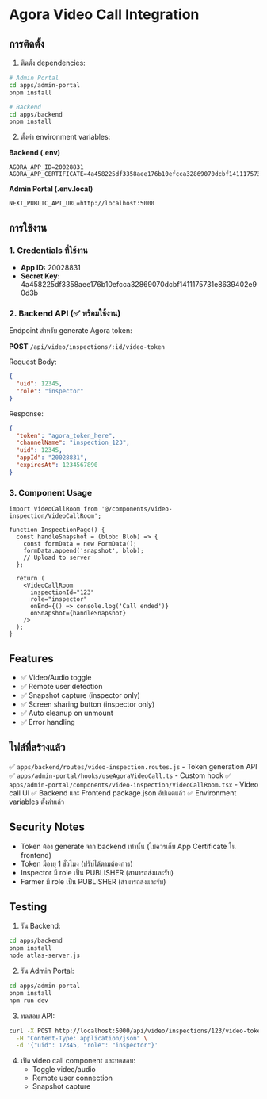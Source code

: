 # Agora Video Call Integration

## การติดตั้ง

1. ติดตั้ง dependencies:

```bash
# Admin Portal
cd apps/admin-portal
pnpm install

# Backend
cd apps/backend
pnpm install
```

2. ตั้งค่า environment variables:

**Backend (.env)**

```env
AGORA_APP_ID=20028831
AGORA_APP_CERTIFICATE=4a458225df3358aee176b10efcca32869070dcbf1411175731e8639402e90d3b
```

**Admin Portal (.env.local)**

```env
NEXT_PUBLIC_API_URL=http://localhost:5000
```

## การใช้งาน

### 1. Credentials ที่ใช้งาน

- **App ID:** 20028831
- **Secret Key:** 4a458225df3358aee176b10efcca32869070dcbf1411175731e8639402e90d3b

### 2. Backend API (✅ พร้อมใช้งาน)

Endpoint สำหรับ generate Agora token:

**POST** `/api/video/inspections/:id/video-token`

Request Body:

```json
{
  "uid": 12345,
  "role": "inspector"
}
```

Response:

```json
{
  "token": "agora_token_here",
  "channelName": "inspection_123",
  "uid": 12345,
  "appId": "20028831",
  "expiresAt": 1234567890
}
```

### 3. Component Usage

```tsx
import VideoCallRoom from '@/components/video-inspection/VideoCallRoom';

function InspectionPage() {
  const handleSnapshot = (blob: Blob) => {
    const formData = new FormData();
    formData.append('snapshot', blob);
    // Upload to server
  };

  return (
    <VideoCallRoom
      inspectionId="123"
      role="inspector"
      onEnd={() => console.log('Call ended')}
      onSnapshot={handleSnapshot}
    />
  );
}
```

## Features

- ✅ Video/Audio toggle
- ✅ Remote user detection
- ✅ Snapshot capture (inspector only)
- ✅ Screen sharing button (inspector only)
- ✅ Auto cleanup on unmount
- ✅ Error handling

## ไฟล์ที่สร้างแล้ว

✅ `apps/backend/routes/video-inspection.routes.js` - Token generation API
✅ `apps/admin-portal/hooks/useAgoraVideoCall.ts` - Custom hook
✅ `apps/admin-portal/components/video-inspection/VideoCallRoom.tsx` - Video call UI
✅ Backend และ Frontend package.json อัปเดตแล้ว
✅ Environment variables ตั้งค่าแล้ว

## Security Notes

- Token ต้อง generate จาก backend เท่านั้น (ไม่ควรเก็บ App Certificate ใน frontend)
- Token มีอายุ 1 ชั่วโมง (ปรับได้ตามต้องการ)
- Inspector มี role เป็น PUBLISHER (สามารถส่งและรับ)
- Farmer มี role เป็น PUBLISHER (สามารถส่งและรับ)

## Testing

1. รัน Backend:

```bash
cd apps/backend
pnpm install
node atlas-server.js
```

2. รัน Admin Portal:

```bash
cd apps/admin-portal
pnpm install
npm run dev
```

3. ทดสอบ API:

```bash
curl -X POST http://localhost:5000/api/video/inspections/123/video-token \
  -H "Content-Type: application/json" \
  -d '{"uid": 12345, "role": "inspector"}'
```

4. เปิด video call component และทดสอบ:
   - Toggle video/audio
   - Remote user connection
   - Snapshot capture
